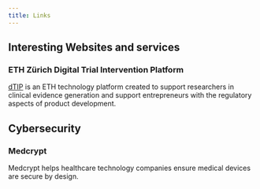 ```yaml
---
title: Links
---
```


## Interesting Websites and services

### ETH Zürich Digital Trial Intervention Platform

[dTIP](https://dtip.ethz.ch/) is an ETH technology platform created to support researchers in clinical evidence generation and support entrepreneurs with the regulatory aspects of product development.

## Cybersecurity

### Medcrypt

Medcrypt helps healthcare technology companies ensure medical devices are secure by design. 